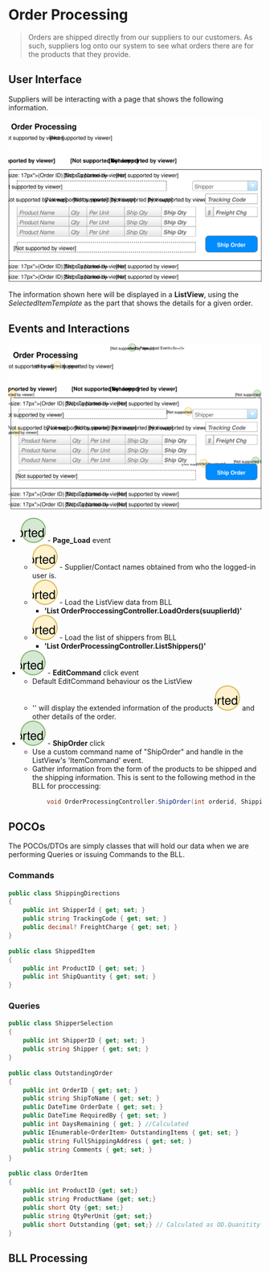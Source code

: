 # Order Processing

> Orders are shipped directly from our suppliers to our customers. As such, suppliers log onto our system to see what orders there are for the products that they provide.

## User Interface

Suppliers will be interacting with a page that shows the following information.

![Mockup](./Shipping-Orders.svg)

The information shown here will be displayed in a **ListView**, using the *SelectedItemTemplate* as the part that shows the details for a given order.

## Events and Interactions
![Plan](./Shipping-Orders-Plan.svg)

- ![](1.svg) - **Page_Load** event
    - ![](A.svg) - Supplier/Contact names obtained from who the logged-in user is.
    - ![](B.svg) - Load the ListView data from BLL
        - **'List<OutstandingOrder> OrderProccessingController.LoadOrders(suuplierId)'**
    - ![](C.svg) - Load the list of shippers from BLL
        - **'List<ShipperSelection> OrderProcessingController.ListShippers()'**
- ![](2.svg) - **EditCommand** click event
    - Default EditCommand behaviour os the ListView
    - '<EditItemTemplate>' will display the extended information of the products ![](D.svg) and other details of the order.
- ![](3.svg) - **ShipOrder** click
    - Use a custom command name of "ShipOrder" and handle in the ListView's 'ItemCommand' event.
    - Gather information from the form of the products to be shipped and the shipping information. This is sent to the following method in the BLL for proccessing:
        ```csharp
            void OrderProcessingController.ShipOrder(int orderid, ShippingDirections shipping, List<ShippedItem> items)
        ```

## POCOs

The POCOs/DTOs are simply classes that will hold our data when we are performing Queries or issuing Commands to the BLL.

### Commands

```csharp
public class ShippingDirections
{
    public int ShipperId { get; set; }
    public string TrackingCode { get; set; }
    public decimal? FreightCharge { get; set; }
}
```

```csharp
public class ShippedItem
{
    public int ProductID { get; set; }
    public int ShipQuantity { get; set; }
}
```

### Queries

```csharp
public class ShipperSelection
{
    public int ShipperID { get; set; }
    public string Shipper { get; set; }
}
```

```csharp
public class OutstandingOrder
{
    public int OrderID { get; set; }
    public string ShipToName { get; set; }
    public DateTime OrderDate { get; set; }
    public DateTime RequiredBy { get; set; }
    public int DaysRemaining { get; } //Calculated
    public IEnumerable<OrderItem> OutstandingItems { get; set; }
    public string FullShippingAddress { get; set; }
    public string Comments { get; set; }
}
```

```csharp
public class OrderItem
{
    public int ProductID {get; set;}
    public string ProductName {get; set;}
    public short Qty {get; set;}
    public string QtyPerUnit {get; set;}
    public short Outstanding {get; set;} // Calculated as OD.Quanitity - Sum(Shipped Qty)
}
```
## BLL Processing
